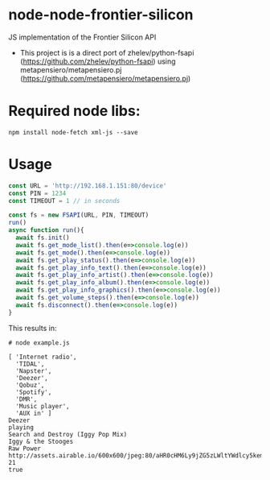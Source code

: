 # node-node-frontier-silicon
JS implementation of the Frontier Silicon API
- This project is is a direct port of zhelev/python-fsapi (https://github.com/zhelev/python-fsapi) using  metapensiero/metapensiero.pj (https://github.com/metapensiero/metapensiero.pj)
    

# Required node libs:
```
npm install node-fetch xml-js --save
```

Usage
=====

```js
const URL = 'http://192.168.1.151:80/device'
const PIN = 1234
const TIMEOUT = 1 // in seconds

const fs = new FSAPI(URL, PIN, TIMEOUT)
run()
async function run(){
  await fs.init()
  await fs.get_mode_list().then(e=>console.log(e))
  await fs.get_mode().then(e=>console.log(e))
  await fs.get_play_status().then(e=>console.log(e))
  await fs.get_play_info_text().then(e=>console.log(e))
  await fs.get_play_info_artist().then(e=>console.log(e))
  await fs.get_play_info_album().then(e=>console.log(e))
  await fs.get_play_info_graphics().then(e=>console.log(e))
  await fs.get_volume_steps().then(e=>console.log(e))
  await fs.disconnect().then(e=>console.log(e))
}
```
This results in:
```
# node example.js

[ 'Internet radio',
  'TIDAL',
  'Napster',
  'Deezer',
  'Qobuz',
  'Spotify',
  'DMR',
  'Music player',
  'AUX in' ]
Deezer
playing
Search and Destroy (Iggy Pop Mix)
Iggy & the Stooges
Raw Power
http://assets.airable.io/600x600/jpeg:80/aHR0cHM6Ly9jZG5zLWltYWdlcy5kemNkbi5uZXQvaW1hZ2VzL2NvdmVyLzRhMTQyMmRhOGIyYWM3MjYzNzNmZjRlNWYxZDUwMTE1LzUwMHg1MDAtMDAwMDAwLTgwLTAtMC5qcGc/
21
true
```
